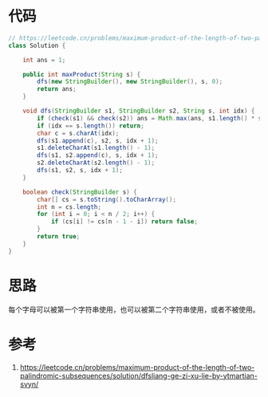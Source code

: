 # 代码

```java
// https://leetcode.cn/problems/maximum-product-of-the-length-of-two-palindromic-subsequences/solution/dfsliang-ge-zi-xu-lie-by-ytmartian-svyn/
class Solution {

    int ans = 1;

    public int maxProduct(String s) {
        dfs(new StringBuilder(), new StringBuilder(), s, 0);
        return ans;
    }

    void dfs(StringBuilder s1, StringBuilder s2, String s, int idx) {
        if (check(s1) && check(s2)) ans = Math.max(ans, s1.length() * s2.length());
        if (idx == s.length()) return;
        char c = s.charAt(idx);
        dfs(s1.append(c), s2, s, idx + 1);
        s1.deleteCharAt(s1.length() - 1);
        dfs(s1, s2.append(c), s, idx + 1);
        s2.deleteCharAt(s2.length() - 1);
        dfs(s1, s2, s, idx + 1);
    }

    boolean check(StringBuilder s) {
        char[] cs = s.toString().toCharArray();
        int n = cs.length;
        for (int i = 0; i < n / 2; i++) {
            if (cs[i] != cs[n - 1 - i]) return false;
        }
        return true;
    } 
}
```

# 思路

每个字母可以被第一个字符串使用，也可以被第二个字符串使用，或者不被使用。

# 参考

1. https://leetcode.cn/problems/maximum-product-of-the-length-of-two-palindromic-subsequences/solution/dfsliang-ge-zi-xu-lie-by-ytmartian-svyn/